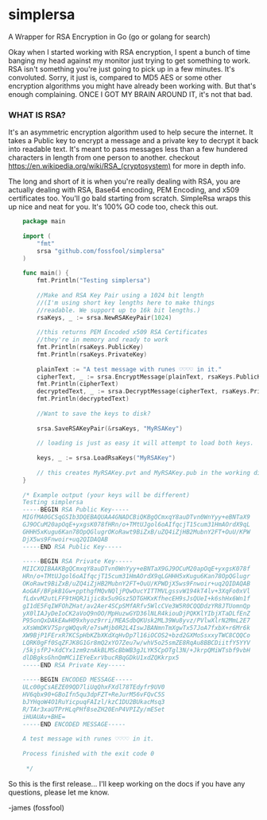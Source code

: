 # simplersa
A Wrapper for RSA Encryption in Go (go or golang for search)

Okay when I started working with RSA encryption, I spent a bunch of time banging my head against my monitor just trying to get something to work. RSA isn't something you're just going to pick up in a few minutes. It's convoluted. Sorry, it just is, compared to MD5 AES or some other encryption algorithms you might have already been working with. But that's enough complaining. ONCE I GOT MY BRAIN AROUND IT, it's not that bad.
### WHAT IS RSA?
It's an asymmetric encryption algorithm used to help secure the internet. It takes a Public key to encrypt a message and a private key to decrypt it back into readable text. It's meant to pass messages less than a few hundered characters in length from one person to another. checkout https://en.wikipedia.org/wiki/RSA_(cryptosystem) for more in depth info.

The long and short of it is when you're really dealing with RSA, you are actually dealing with RSA, Base64 encoding, PEM Encoding, and x509 certificates too. You'll go bald starting from scratch. SimpleRsa wraps this up nice and neat for you. It's 100% GO code too, check this out.

```go
    package main
    
    import (
        "fmt"
        srsa "github.com/fossfool/simplersa"
    )
    
    func main() {
        fmt.Println("Testing simplersa")
    
        //Make and RSA Key Pair using a 1024 bit length
        //(I'm using short key lengths here to make things
        //readable. We support up to 16k bit lengths.)
        rsaKeys, _ := srsa.NewRSAKeyPair(1024)
    
        //this returns PEM Encoded x509 RSA Certificates
        //they're in memory and ready to work
        fmt.Println(rsaKeys.PublicKey)
        fmt.Println(rsaKeys.PrivateKey)
    
        plainText := "A test message with runes ♡♡♡♡ in it."
        cipherText, _ := srsa.EncryptMessage(plainText, rsaKeys.PublicKey)
        fmt.Println(cipherText)
        decryptedText, _ := srsa.DecryptMessage(cipherText, rsaKeys.PrivateKey)
        fmt.Println(decryptedText)
        
        //Want to save the keys to disk?
        
        srsa.SaveRSAKeyPair(&rsaKeys, "MyRSAKey")
        
        // loading is just as easy it will attempt to load both keys.
        
        keys, _ := srsa.LoadRsaKeys("MyRSAKey")
        
        // this creates MyRSAKey.pvt and MyRSAKey.pub in the working directory
    }
    
    /* Example output (your keys will be different) 
    Testing simplersa
    -----BEGIN RSA Public Key-----
    MIGfMA0GCSqGSIb3DQEBAQUAA4GNADCBiQKBgQCmxqY8auDTvn0WnYyy+eBNTaX9
    GJ9OCuM20apOqE+yxgsK078fHRn/o+TMtUJgol6oAIfqcjT15cum31HmAOrdX9qL
    GHHH5xKugu6Kan78OpQGlugrOKoRawt9BiZxB/uZQ4iZjHB2MubnY2FT+OuU/KPW
    DjX5ws9Fnwoir+uq2QIDAQAB
    -----END RSA Public Key-----
    
    -----BEGIN RSA Private Key-----
    MIICXQIBAAKBgQCmxqY8auDTvn0WnYyy+eBNTaX9GJ9OCuM20apOqE+yxgsK078f
    HRn/o+TMtUJgol6oAIfqcjT15cum31HmAOrdX9qLGHHH5xKugu6Kan78OpQGlugr
    OKoRawt9BiZxB/uZQ4iZjHB2MubnY2FT+OuU/KPWDjX5ws9Fnwoir+uq2QIDAQAB
    AoGAF/BFpkB1Gw+ppthgfMQvNQljPQwOucYITTMVLgssvW194kT4lv+3XqFo0xVl
    fLdxvM2utLFF9tHQRJijic8x5u9Gsz5DTGHKxKfhecEH9sJsQUeI+k6shHx6Wn1f
    gI1dE5FqIWFOhZHat/av2Aer4SCpSMfARfv5WlcCVe3W5R0CQQDdzYR8JTUomnQp
    yX0lIAJyDeIoCK2aVoQ9nOO/MpHuzwGYD36lNLR4kiouDjPQKKlYIbjXTaDLfEnZ
    P95onQxDAkEAwH09xhyoz9rri/MEASdbQKUsk2ML39Wu8yvz/PVlwXlrN2MmL2E7
    xXsWmDKV7SprgWQqvR/e7swMjb0R2L4IswJBANmnTmXgwTx57JoA7fxbX+r6Mr6k
    XW9BjP1FErxR7KCSpHbKZbXKdXqHvDp7l16iOCOS2+bzd2GXMoSsxxyTWC8CQQCo
    LQRK0gFf0SqZFJK8G1Gr8mQ2xYO7Zeu7w/whV5o25smZE8RqAu8BBCDiitfY5YYV
    /5kjsfPJ+XdCYx1zm9znAkBLMScBbWB3gJLYK5CpOTgl3N/+JkrpQMiWTsbf9vbH
    dlDBgksGhnQmMCiIEYeExrVbucRBqGDkU1xdZQKkrpx5
    -----END RSA Private Key-----
    
    -----BEGIN ENCODED MESSAGE-----
    ULc00gCsAEZE09QD7liUqQhxFXdl78TEdyfr9UV0
    HV6qbx90+GBoIfn5qu3dpFZT+ReJurM56vFQvC5S
    bJYHqoW4O1RuYicpuqFAIzl/kzC1DU2BUkacMsq3
    R/TAr3xaUTPrHLqPHf8seZH20EnP4VPIZy/mESet
    iHUAUAv+BHE=
    -----END ENCODED MESSAGE-----
    
    A test message with runes ♡♡♡♡ in it.
    
    Process finished with the exit code 0
    
     */

```

So this is the first release... I'll keep working on the docs if you have any questions, please let me know.

-james
(fossfool)

